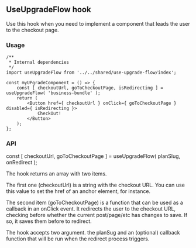## UseUpgradeFlow hook

Use this hook when you need to implement a component that leads the user to the checkout page.

### Usage

```es6
/**
 * Internal dependencies
 */
import useUpgradeFlow from '../../shared/use-upgrade-flow/index';

const myUPgradeComponent = () => {
	const [ checkoutUrl, goToCheckoutPage, isRedirecting ] = useUpgradeFlow( 'business-bundle' );
	return (
		<Button href={ checkoutUrl } onClick={ goToCheckoutPage } disabled={ isRedirecting }>
			CheckOut!
		</Button>
	);
};
```

### API

const [ checkoutUrl, goToCheckoutPage ] = useUpgradeFlow( planSlug, onRedirect );

The hook returns an array with two items.

The first one (checkoutUrl) is a string with the checkout URL.
You can use this value to set the href of an anchor element, for instance.

The second item (goToCheckoutPage) is a function that can be used as a callback in an onClick event.
It redirects the user to the checkout URL, checking before whether the current post/page/etc has changes to save.
If so, it saves them before to redirect.

The hook accepts two argument. the planSug and an (optional) callback function that will be run when the redirect process triggers.
